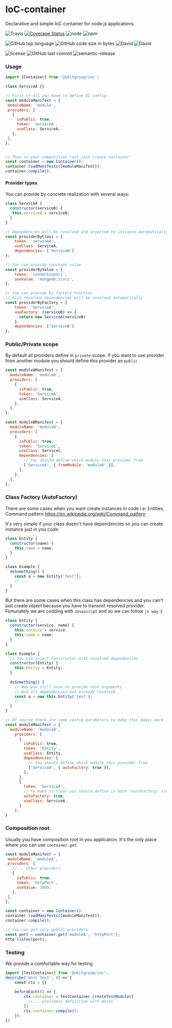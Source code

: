 # IoC-container
Declarative and simple IoC container for node.js applications

![Travis](https://img.shields.io/travis/Goodluckhf/IoC-container/master.svg?style=flat-square)
[![Coverage Status](https://coveralls.io/repos/github/Goodluckhf/IoC-container/badge.svg?branch=master)](https://coveralls.io/github/Goodluckhf/IoC-container?branch=master)
![node](https://img.shields.io/node/v/@ukitgroup/ioc.svg?style=flat-square)
![npm](https://img.shields.io/npm/v/@ukitgroup/ioc.svg?style=flat-square)

![GitHub top language](https://img.shields.io/github/languages/top/Goodluckhf/IoC-container.svg?style=flat-square)
![GitHub code size in bytes](https://img.shields.io/github/languages/code-size/Goodluckhf/IoC-container.svg?style=flat-square)
![David](https://img.shields.io/david/Goodluckhf/IoC-container.svg?style=flat-square)
![David](https://img.shields.io/david/dev/Goodluckhf/IoC-container.svg?style=flat-square)

![license](https://img.shields.io/github/license/Goodluckhf/IoC-container.svg?style=flat-square)
![GitHub last commit](https://img.shields.io/github/last-commit/Goodluckhf/IoC-container.svg?style=flat-square)
![semantic-release](https://img.shields.io/badge/%20%20%F0%9F%93%A6%F0%9F%9A%80-semantic--release-e10079.svg?style=flat-square)

### Usage
```javascript
import {Container} from '@ukitgroup/ioc';

class ServiceA {}

// First of all you have to define DI config:
const moduleManifest = {
 moduleName: 'module',
 providers: [
   {
	 isPublic: true,
	 token: 'serviceA',
	 useClass: ServiceA,
   },
 ],
};


// Then in your composition root just create container
const container = new Container();
container.loadManifests([moduleManifest]);
container.compile();
```

#### Provider types
You can provide by concrete realization with several ways:
```javascript
class ServiceA {
  constructor(serviceB) {
   this.serviceB = serviceB;
  }
}

// Dependencies will be resolved and injected to instance automatically
const providerByClass = {
	token: 'serviceA',
	useClass: ServiceA,
	dependencies: ['ServiceB']
};

// You can provide constant value
const providerByValue = {
	token: 'connectionUri',
	useValue: 'mongodb://uri',
};

// You can provide by factory function
// Also resolved dependencies will be resolved automatically
const providerByFactory = {
	token: 'ServiceA',
	useFactory: (serviceB) => {
	  return new ServiceA(serviceB)
	},
	dependencies: ['ServiceB']
};
```

### Public/Private scope

By default all providers define in `private` scope.
If you want to use provider from another module you should define this provider as `public`
```javascript
const moduleAManifest = {
  moduleName: 'moduleA',
  providers: [
	{
	  isPublic: true,
	  token: 'ServiceA',
	  useClass: ServiceA,
	},
  ],
};

const moduleBManifest = {
  moduleName: 'moduleB',
  providers: [
	{
	  isPublic: true,
	  token: 'ServiceC',
	  useClass: ServiceC,
	  dependencies: [
		// You should define which module this provider from
		['ServiceA', { fromModule: 'moduleA' }],
	  ],
	},
  ],
};
```

### Class Factory (AutoFactory)
There are some cases when you want create instances in code i.e: Entities, Command pattern https://en.wikipedia.org/wiki/Command_pattern

It's very simple if your class doesn't have dependencies so you can create instance just in you code:
```javascript
class Entity {
  constructor(name) {
    this.name = name;
  }
}

class Example {
  doSomething() {
    const a = new Entity('test');
    // ...
  }
}
```
But there are some cases when this class has dependencies and you can't just create object because you have to transmit resolved provider.
Fortunately we are codding with `Javascript` and so we can follow `js way` :)
```javascript
class Entity {
  constructor(service, name) {
    this.service = service;
    this.name = name;
  }
}

class Example {
  // You can inject Constructor with resolved dependencies
  constructor(Entity) {
    this.Entity = Entity;
  }
  
  doSomething() {
    // Now you still have to provide rest arguments
    // And all dependencies has already resolved
    const a = new this.Entity('test');
    // ...
  }
}

// Of course there are some config parameters to make this magic work :)
const moduleManifest = {
  moduleName: 'moduleB',
	providers: [
	  {
		isPublic: true,
		token: 'Entity',
		useClass: Entity,
		dependencies: [
		  // You should define which module this provider from
		  ['ServiceA', { autoFactory: true }],
		],
	  },
	  {
	    token: 'ServiceA',
	    // To make it clear you should define in both "autoFactory: true"
	    autoFactory: true,
	    useClass: ServiceA,
	  }
	],
}
```

### Composition root
Usually you have composition root in you application.
It's the only place where you can use `container.get`
```javascript
const moduleManifest = {
 moduleName: 'moduleA',
 providers: [
   //... other providers
   {
	 isPublic: true,
	 token: 'httpPort',
	 useValue: 3000,
   },
 ],
};

const container = new Container();
container.loadManifests([moduleManifest]);
container.compile();

// You can get only public providers
const port = container.get('moduleA', 'httpPort');
http.listen(port);
``` 

### Testing
We provide a comfortable way for testing
```javascript
import {TestContainer} from '@ukitgroup/ioc';
describe('Unit test', () => {
	const ctx = {}
	
	beforeEach(() => {
		ctx.container = TestContainer.createTestModule([
		  //... providers definition with mocks
		])
		ctx.container.compile();
	});
})
```
